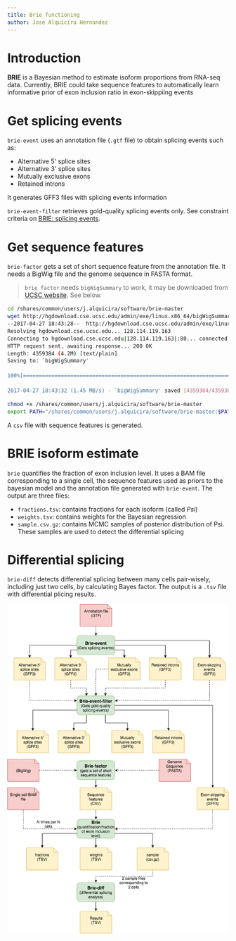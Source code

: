 ```yaml
---
title: Brie functioning
author: Jose Alquicira Hernandez
---
```


# Introduction

**BRIE** is a Bayesian method to estimate isoform proportions from RNA-seq data. Currently, BRIE could take sequence features to automatically learn informative prior of exon inclusion ratio in exon-skippiing events


# Get splicing events

`brie-event` uses an annotation file (`.gtf` file) to obtain splicing events such as:

- Alternative 5' splice sites
- Alternative 3' splice sites
- Mutually exclusive exons
- Retained introns

It generates GFF3 files with splicing events information

`brie-event-filter` retrieves gold-quality splicing events only. See constraint criteria on [BRIE: splicing events](https://brie-rna.sourceforge.io/manual.html#splicing-events).

# Get sequence features

`brie-factor` gets a set of short sequence feature from the annotation file. It needs a BigWig file and the genome sequence in FASTA format.

> `brie factor` needs `bigWigSummary` to work, it may be downloaded from [UCSC website](http://hgdownload.cse.ucsc.edu/admin/exe/linux.x86_64/bigWigSummary). See below.

```bash
cd /shares/common/users/j.alquicira/software/brie-master
wget http://hgdownload.cse.ucsc.edu/admin/exe/linux.x86_64/bigWigSummary
--2017-04-27 18:43:28--  http://hgdownload.cse.ucsc.edu/admin/exe/linux.x86_64/bigWigSummary
Resolving hgdownload.cse.ucsc.edu... 128.114.119.163
Connecting to hgdownload.cse.ucsc.edu|128.114.119.163|:80... connected.
HTTP request sent, awaiting response... 200 OK
Length: 4359384 (4.2M) [text/plain]
Saving to: `bigWigSummary'

100%[==================================================================================================================================>] 4,359,384   1.45M/s   in 2.9s    

2017-04-27 18:43:32 (1.45 MB/s) - `bigWigSummary' saved [4359384/4359384]
```


```bash
chmod +x /shares/common/users/j.alquicira/software/brie-master
export PATH="/shares/common/users/j.alquicira/software/brie-master:$PATH"
```

A `csv` file with sequence features is generated.

# BRIE isoform estimate

`brie` quantifies the fraction of exon inclusion level. It uses a BAM file corresponding to a single cell, the sequence features used as priors to the bayesian model and the annotation file generated with `brie-event`. The output are three files:

- `fractions.tsv`: contains fractions for each isoform (called *Psi*)
- `weights.tsv`: contains weights for the Bayesian regression
- `sample.csv.gz`: contains MCMC samples of posterior distribution of Psi. These samples are used to detect the differential splicing

# Differential splicing

`brie-diff` detects differential splicing between many cells pair-wisely, including just two cells, by calculating Bayes factor. The output is a `.tsv` file with differential plicing results.

![Brie pipeline](brie_pipeline.png)